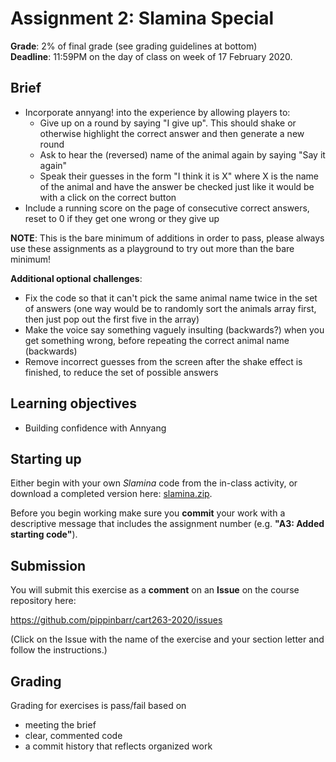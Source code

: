 # Assignment 2: Slamina Special

__Grade__: 2% of final grade (see grading guidelines at bottom)  
__Deadline__: 11:59PM on the day of class on week of 17 February 2020.

## Brief

- Incorporate annyang! into the experience by allowing players to:
  - Give up on a round by saying "I give up". This should shake or otherwise highlight the correct answer and then generate a new round
  - Ask to hear the (reversed) name of the animal again by saying "Say it again"
  - Speak their guesses in the form "I think it is X" where X is the name of the animal and have the answer be checked just like it would be with a click on the correct button
- Include a running score on the page of consecutive correct answers, reset to 0 if they get one wrong or they give up

__NOTE__: This is the bare minimum of additions in order to pass, please always use these assignments as a playground to try out more than the bare minimum!

__Additional optional challenges__:
- Fix the code so that it can't pick the same animal name twice in the set of answers (one way would be to randomly sort the animals array first, then just pop out the first five in the array)
- Make the voice say something vaguely insulting (backwards?) when you get something wrong, before repeating the correct animal name (backwards)
- Remove incorrect guesses from the screen after the shake effect is finished, to reduce the set of possible answers

## Learning objectives

- Building confidence with Annyang

## Starting up

Either begin with your own _Slamina_ code from the in-class activity, or download a completed version here: [slamina.zip](https://github.com/pippinbarr/cart263-2020/raw/master/activities/responsivevoice/slamina.zip).

Before you begin working make sure you __commit__ your work with a descriptive message that includes the assignment number (e.g. __"A3: Added starting code"__).

## Submission

You will submit this exercise as a __comment__ on an __Issue__ on the course repository here:

https://github.com/pippinbarr/cart263-2020/issues

(Click on the Issue with the name of the exercise and your section letter and follow the instructions.)

## Grading

Grading for exercises is pass/fail based on
- meeting the brief
- clear, commented code
- a commit history that reflects organized work
